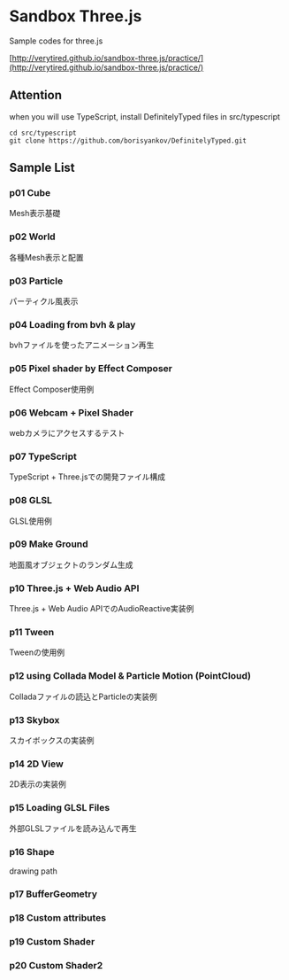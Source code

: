 # Sandbox Three.js
Sample codes for three.js


[http://verytired.github.io/sandbox-three.js/practice/](http://verytired.github.io/sandbox-three.js/practice/)

## Attention
when you will use TypeScript, install DefinitelyTyped files in src/typescript

```
cd src/typescript
git clone https://github.com/borisyankov/DefinitelyTyped.git
```

## Sample List
### p01 Cube
Mesh表示基礎

### p02 World
各種Mesh表示と配置

### p03 Particle
パーティクル風表示

### p04 Loading from bvh & play
bvhファイルを使ったアニメーション再生

### p05 Pixel shader by Effect Composer
Effect Composer使用例

### p06 Webcam + Pixel Shader
webカメラにアクセスするテスト

### p07 TypeScript
TypeScript + Three.jsでの開発ファイル構成

### p08 GLSL
GLSL使用例

### p09 Make Ground
地面風オブジェクトのランダム生成

### p10 Three.js + Web Audio API
Three.js + Web Audio APIでのAudioReactive実装例

### p11 Tween
Tweenの使用例

### p12 using Collada Model & Particle Motion (PointCloud)
Colladaファイルの読込とParticleの実装例

### p13 Skybox
スカイボックスの実装例

### p14  2D View
2D表示の実装例

### p15 Loading GLSL Files
外部GLSLファイルを読み込んで再生

### p16 Shape
drawing path

### p17 BufferGeometry

### p18 Custom attributes

### p19 Custom Shader

### p20 Custom Shader2
